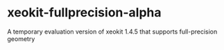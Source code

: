 # xeokit-fullprecision-alpha
A temporary evaluation version of xeokit 1.4.5 that supports full-precision geometry

